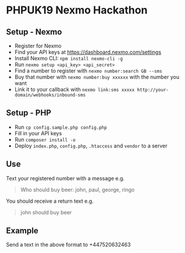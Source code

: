 # PHPUK19 Nexmo Hackathon

## Setup - Nexmo

* Register for Nexmo
* Find your API keys at https://dashboard.nexmo.com/settings
* Install Nexmo CLI: `npm install nexmo-cli -g`
* Run `nexmo setup <api_key> <api_secret>`
* Find a number to register with `nexmo number:search GB --sms`
* Buy that number with `nexmo number:buy xxxxxx` with the number you want
* Link it to your callback with `nexmo link:sms xxxxx http://your-domain/webhooks/inbound-sms`

## Setup - PHP

* Run `cp config.sample.php config.php`
* Fill in your API keys
* Run `composer install -o`
* Deploy `index.php`, `config.php`, `.htaccess` and `vendor` to a server

## Use

Text your registered number with a message e.g.

> Who should buy beer: john, paul, george, ringo

You should receive a return text e.g.

> john should buy beer

## Example

Send a text in the above format to +447520632463 
